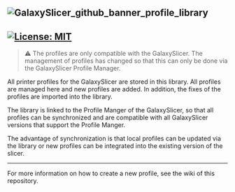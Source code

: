 ![GalaxySlicer_github_banner_profile_library](https://github.com/fr3ak2402/GalaxySlicer-Profile-Library/assets/96239814/1f03e1c8-4790-4d31-8845-48cd146a02a2)
------------------------------------------------
[![License: MIT](https://img.shields.io/badge/License-MIT-yellow.svg)](https://github.com/fr3ak2402/GalaxySlicer-Profile-Library/blob/main/LICENSE)
------------------------------------------------
>⚠️ The profiles are only compatible with the GalaxySlicer. The management of profiles has changed so that this can only be done via the GalaxySlicer Profile Manager.

All printer profiles for the GalaxySlicer are stored in this library. All profiles are managed here and new profiles are added. In addition, the fixes of the profiles are imported into the library.

The library is linked to the Profile Manger of the GalaxySlicer, so that all profiles can be synchronized and are compatible with all GalaxySlicer versions that support the Profile Manger.

The advantage of synchronization is that local profiles can be updated via the library or new profiles can be integrated into the existing version of the slicer.

------------------------------------------------

For more information on how to create a new profile, see the wiki of this repository.
